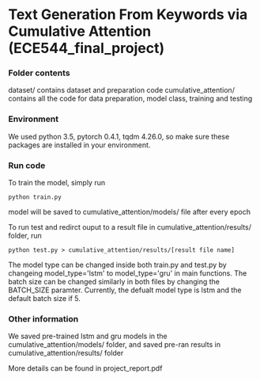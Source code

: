 # Text Generation From Keywords via Cumulative Attention (ECE544_final_project)

### Folder contents
dataset/ contains dataset and preparation code
cumulative_attention/ contains all the code for data preparation, model class, training and testing

### Environment
We used python 3.5, pytorch 0.4.1, tqdm 4.26.0, so make sure these packages are installed in your environment.

### Run code
To train the model, simply run
```
python train.py
```
model will be saved to cumulative_attention/models/ file after every epoch 

To run test and redirct ouput to a result file in cumulative_attention/results/ folder, run
```
python test.py > cumulative_attention/results/[result file name]
```

The model type can be changed inside both train.py and test.py by changeing model_type='lstm' to model_type='gru' in main functions. The batch size can be changed similarly in both files by changing the BATCH_SIZE paramter. Currently, the defualt model type is lstm and the default batch size if 5.

### Other information
We saved pre-trained lstm and gru models in the cumulative_attention/models/ folder, and saved pre-ran results in cumulative_attention/results/ folder

More details can be found in project_report.pdf
